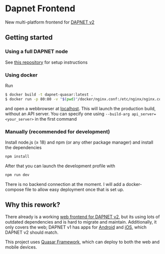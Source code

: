 # Dapnet Frontend

New multi-platform frontend for [DAPNET v2](https://github.com/dapnet-core)

## Getting started
### Using a full DAPNET node
See [this repository](https://github.com/dapnet-core/core) for setup instructions
### Using docker
Run
```bash
$ docker build -t dapnet-quasar:latest .
$ docker run -p 80:80 -v "$(pwd)"/docker/nginx.conf:/etc/nginx/nginx.conf:ro dapnet-quasar:latest
```
and open a webbrowser at [localhost](http://localhost). This will launch the production build, without an API server. You can specify one using `--build-arg api_server=<your_server>` in the first command

### Manually (recommended for development)

Install node.js (≥ 18) and npm (or any other package manager) and install the dependencies
```bash
npm install
```

After that you can launch the development profile with
```bash
npm run dev
```

There is no backend connection at the moment. I will add a docker-compose file to allow easy deployment once that is set up.

## Why this rework?
There already is a working [web frontend for DAPNET v2](https://github.com/dapnet-core/web/tree/vuetify), but its using lots of outdated dependencies and is hard to migrate and maintain. Additionally, it only covers the web; DAPNET v1 has apps for [Android](https://github.com/DecentralizedAmateurPagingNetwork/DAPNETApp) and [iOS](https://apps.apple.com/ca/app/dapnet/id1638627303), which DAPNET v2 should match.

This project uses [Quasar Framework](https://quasar.dev/introduction-to-quasar), which can deploy to both the web and mobile devices.
